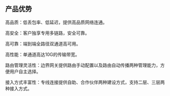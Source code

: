 ## **产品优势**

高品质：低丢包率、低延迟，提供高品质网络连通。

高安全：客户独享专用多链路，安全可靠。

高可靠：端到端全路径双通道高可用。

高性能：单通道高达10G的传输带宽。

路由管理灵活性：边界网关提供路由手动配置以及路由自动传播两种管理能力，方便用户自主选择。

接入方式丰富性：专线连接提供自助、合作伙伴两种建设方式，支持二层、三层两种接入方式。
